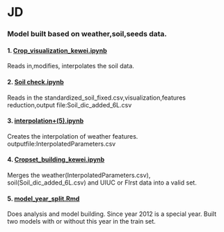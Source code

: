 # JD
### Model built based on weather,soil,seeds data.

#### 1. [Crop_visualization_kewei.ipynb](https://github.com/keweizhou0923/JD/blob/master/crop/Crop_visualization_kewei.ipynb)
Reads in,modifies, interpolates the soil data.
#### 2. [Soil check.ipynb](https://github.deere.com/keweizhou0923/JD/blob/master/crop/Soil%20check.ipynb)
Reads in the standardized_soil_fixed.csv,visualization,features reduction,output file:Soil_dic_added_6L.csv   
#### 3. [interpolation+(5).ipynb](https://github.deere.com/keweizhou0923/JD/blob/master/crop/interpolation+(5).ipynb)
Creates the interpolation of weather features. outputfile:InterpolatedParameters.csv   
#### 4. [Cropset_building_kewei.ipynb](https://github.deere.com/keweizhou0923/JD/blob/master/crop/Cropset_building_kewei.ipynb)
Merges the weather(InterpolatedParameters.csv), soil(Soil_dic_added_6L.csv) and UIUC or FIrst data into a valid set.
#### 5. [model_year_split.Rmd](https://github.deere.com/keweizhou0923/JD/blob/master/crop/model_year_split.Rmd)
Does analysis and model building.  Since year 2012 is a special year. Built two models with or without this year in the train set. 
